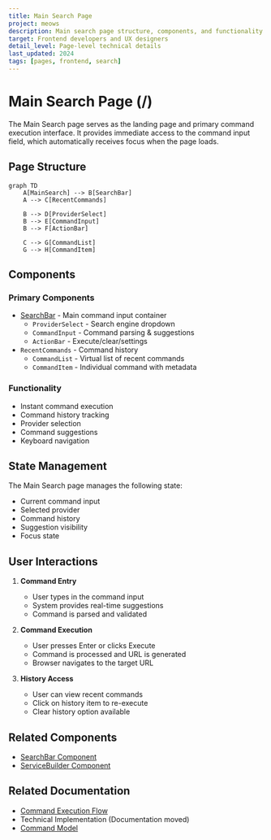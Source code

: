 ```yaml
---
title: Main Search Page
project: meows
description: Main search page structure, components, and functionality
target: Frontend developers and UX designers
detail_level: Page-level technical details
last_updated: 2024
tags: [pages, frontend, search]
---
```


# Main Search Page (/)

The Main Search page serves as the landing page and primary command execution interface. It provides immediate access to the command input field, which automatically receives focus when the page loads.

## Page Structure

```mermaid
graph TD
    A[MainSearch] --> B[SearchBar]
    A --> C[RecentCommands]

    B --> D[ProviderSelect]
    B --> E[CommandInput]
    B --> F[ActionBar]

    C --> G[CommandList]
    G --> H[CommandItem]
```

## Components

### Primary Components

- [SearchBar](../components/SearchBar.md) - Main command input container
  - `ProviderSelect` - Search engine dropdown
  - `CommandInput` - Command parsing & suggestions
  - `ActionBar` - Execute/clear/settings
- `RecentCommands` - Command history
  - `CommandList` - Virtual list of recent commands
  - `CommandItem` - Individual command with metadata

### Functionality

- Instant command execution
- Command history tracking
- Provider selection
- Command suggestions
- Keyboard navigation

## State Management

The Main Search page manages the following state:

- Current command input
- Selected provider
- Command history
- Suggestion visibility
- Focus state

## User Interactions

1. **Command Entry**

   - User types in the command input
   - System provides real-time suggestions
   - Command is parsed and validated

2. **Command Execution**

   - User presses Enter or clicks Execute
   - Command is processed and URL is generated
   - Browser navigates to the target URL

3. **History Access**
   - User can view recent commands
   - Click on history item to re-execute
   - Clear history option available

## Related Components

- [SearchBar Component](../components/SearchBar.md)
- [ServiceBuilder Component](../components/ServiceBuilder.md)

## Related Documentation

- [Command Execution Flow](../flows/command-execution.md)
- Technical Implementation (Documentation moved)
- [Command Model](../models/command.md)
